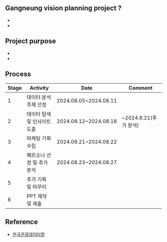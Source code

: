 ## Gangneung vision planning project ?
- 
- 

## Project purpose
- 
- 
## Process

|Stage|Activity|Date|Comment|
|--|--|--|--|
|1|데이터 분석 주제 선정|2024.08.05~2024.08.11||
|2|데이터 탐색 및 인사이트 도출|2024.08.12~2024.08.18|~2024.8.21(추가 분석)|
|3|마케팅 기획 수립|2024.08.21~2024.08.22||
|4|페르소나 선정 및 추가 분석|2024.08.23~2024.08.27||
|5|추가 기획 및 마무리|||
|6|PPT 제작 및 제출|||

## Reference
- [한국관광데이터랩](https://datalab.visitkorea.or.kr/datalab/portal/main/getMainForm.do)